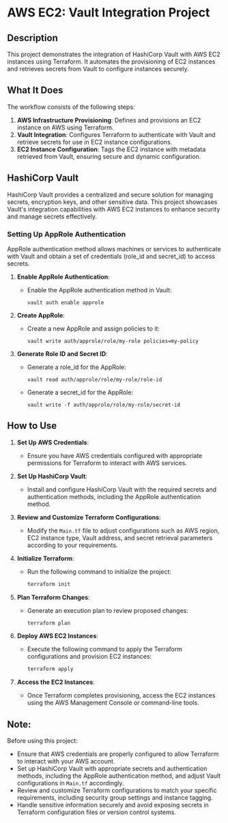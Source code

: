 # AWS EC2: Vault Integration Project

## Description

This project demonstrates the integration of HashiCorp Vault with AWS EC2 instances using Terraform. It automates the provisioning of EC2 instances and retrieves secrets from Vault to configure instances securely.

## What It Does

The workflow consists of the following steps:

1. **AWS Infrastructure Provisioning**: Defines and provisions an EC2 instance on AWS using Terraform.
2. **Vault Integration**: Configures Terraform to authenticate with Vault and retrieve secrets for use in EC2 instance configurations.
3. **EC2 Instance Configuration**: Tags the EC2 instance with metadata retrieved from Vault, ensuring secure and dynamic configuration.

## HashiCorp Vault

HashiCorp Vault provides a centralized and secure solution for managing secrets, encryption keys, and other sensitive data. This project showcases Vault's integration capabilities with AWS EC2 instances to enhance security and manage secrets effectively.

### Setting Up AppRole Authentication

AppRole authentication method allows machines or services to authenticate with Vault and obtain a set of credentials (role_id and secret_id) to access secrets.

1. **Enable AppRole Authentication**:
   - Enable the AppRole authentication method in Vault:
     ```shell
     vault auth enable approle
     ```

2. **Create AppRole**:
   - Create a new AppRole and assign policies to it:
     ```shell
     vault write auth/approle/role/my-role policies=my-policy
     ```

3. **Generate Role ID and Secret ID**:
   - Generate a role_id for the AppRole:
     ```shell
     vault read auth/approle/role/my-role/role-id
     ```
   - Generate a secret_id for the AppRole:
     ```shell
     vault write -f auth/approle/role/my-role/secret-id
     ```

## How to Use

1. **Set Up AWS Credentials**:
   - Ensure you have AWS credentials configured with appropriate permissions for Terraform to interact with AWS services.

2. **Set Up HashiCorp Vault**:
   - Install and configure HashiCorp Vault with the required secrets and authentication methods, including the AppRole authentication method.

3. **Review and Customize Terraform Configurations**:
   - Modify the `Main.tf` file to adjust configurations such as AWS region, EC2 instance type, Vault address, and secret retrieval parameters according to your requirements.

4. **Initialize Terraform**:
   - Run the following command to initialize the project:
     ```bash
     terraform init
     ```

5. **Plan Terraform Changes**:
   - Generate an execution plan to review proposed changes:
     ```bash
     terraform plan
     ```

6. **Deploy AWS EC2 Instances**:
   - Execute the following command to apply the Terraform configurations and provision EC2 instances:
     ```bash
     terraform apply
     ```

7. **Access the EC2 Instances**:
   - Once Terraform completes provisioning, access the EC2 instances using the AWS Management Console or command-line tools.

## Note:

Before using this project:
- Ensure that AWS credentials are properly configured to allow Terraform to interact with your AWS account.
- Set up HashiCorp Vault with appropriate secrets and authentication methods, including the AppRole authentication method, and adjust Vault configurations in `Main.tf` accordingly.
- Review and customize Terraform configurations to match your specific requirements, including security group settings and instance tagging.
- Handle sensitive information securely and avoid exposing secrets in Terraform configuration files or version control systems.
